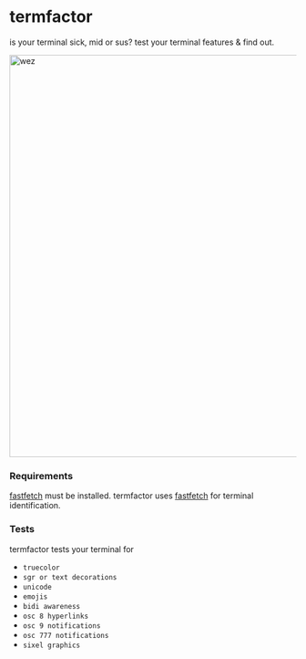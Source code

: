 # termfactor
is your terminal sick, mid or sus?
test your terminal features & find out.

<img width="705" alt="wez" src="https://github.com/user-attachments/assets/e3a5619f-b66e-4726-89ee-6eab22f7954a">

### Requirements

[fastfetch](https://github.com/fastfetch-cli/fastfetch) must be installed. termfactor uses [fastfetch](https://github.com/fastfetch-cli/fastfetch) for terminal identification.

### Tests

termfactor tests your terminal for 

- `truecolor`
- `sgr or text decorations`
- `unicode`
- `emojis`
- `bidi awareness`
- `osc 8 hyperlinks`
- `osc 9 notifications`
- `osc 777 notifications`
- `sixel graphics`




